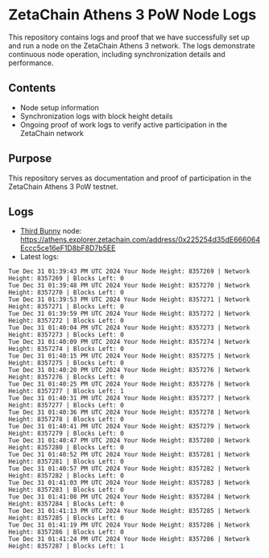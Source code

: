 # ZetaChain Athens 3 PoW Node Logs
This repository contains logs and proof that we have successfully set up and run a node on the ZetaChain Athens 3 network. The logs demonstrate continuous node operation, including synchronization details and performance.

## Contents
- Node setup information
- Synchronization logs with block height details
- Ongoing proof of work logs to verify active participation in the ZetaChain network

## Purpose
This repository serves as documentation and proof of participation in the ZetaChain Athens 3 PoW testnet.

## Logs

- [Third Bunny](https://thirdbunny.xyz/) node: https://athens.explorer.zetachain.com/address/0x225254d35dE666064Eccc5ce16eF1D8bF8D7b5EE
- Latest logs:
```
Tue Dec 31 01:39:43 PM UTC 2024 Your Node Height: 8357269 | Network Height: 8357269 | Blocks Left: 0
Tue Dec 31 01:39:48 PM UTC 2024 Your Node Height: 8357270 | Network Height: 8357270 | Blocks Left: 0
Tue Dec 31 01:39:53 PM UTC 2024 Your Node Height: 8357271 | Network Height: 8357271 | Blocks Left: 0
Tue Dec 31 01:39:59 PM UTC 2024 Your Node Height: 8357272 | Network Height: 8357272 | Blocks Left: 0
Tue Dec 31 01:40:04 PM UTC 2024 Your Node Height: 8357273 | Network Height: 8357273 | Blocks Left: 0
Tue Dec 31 01:40:09 PM UTC 2024 Your Node Height: 8357274 | Network Height: 8357274 | Blocks Left: 0
Tue Dec 31 01:40:15 PM UTC 2024 Your Node Height: 8357275 | Network Height: 8357275 | Blocks Left: 0
Tue Dec 31 01:40:20 PM UTC 2024 Your Node Height: 8357276 | Network Height: 8357276 | Blocks Left: 0
Tue Dec 31 01:40:25 PM UTC 2024 Your Node Height: 8357276 | Network Height: 8357277 | Blocks Left: 1
Tue Dec 31 01:40:31 PM UTC 2024 Your Node Height: 8357277 | Network Height: 8357277 | Blocks Left: 0
Tue Dec 31 01:40:36 PM UTC 2024 Your Node Height: 8357278 | Network Height: 8357278 | Blocks Left: 0
Tue Dec 31 01:40:41 PM UTC 2024 Your Node Height: 8357279 | Network Height: 8357279 | Blocks Left: 0
Tue Dec 31 01:40:47 PM UTC 2024 Your Node Height: 8357280 | Network Height: 8357280 | Blocks Left: 0
Tue Dec 31 01:40:52 PM UTC 2024 Your Node Height: 8357281 | Network Height: 8357281 | Blocks Left: 0
Tue Dec 31 01:40:57 PM UTC 2024 Your Node Height: 8357282 | Network Height: 8357282 | Blocks Left: 0
Tue Dec 31 01:41:03 PM UTC 2024 Your Node Height: 8357283 | Network Height: 8357283 | Blocks Left: 0
Tue Dec 31 01:41:08 PM UTC 2024 Your Node Height: 8357284 | Network Height: 8357284 | Blocks Left: 0
Tue Dec 31 01:41:13 PM UTC 2024 Your Node Height: 8357285 | Network Height: 8357285 | Blocks Left: 0
Tue Dec 31 01:41:19 PM UTC 2024 Your Node Height: 8357286 | Network Height: 8357286 | Blocks Left: 0
Tue Dec 31 01:41:24 PM UTC 2024 Your Node Height: 8357286 | Network Height: 8357287 | Blocks Left: 1
```
